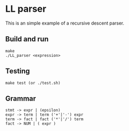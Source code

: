 # LL parser

This is an simple example of a recursive descent parser.

## Build and run
    make
    ./LL_parser <expression>
    
## Testing
    make test (or ./test.sh)

## Grammar
    stmt -> expr | (epsilon)
    expr -> term | term ('+'|'-') expr
    term -> fact | fact ('*'|'/') term
    fact -> NUM | ( expr )
